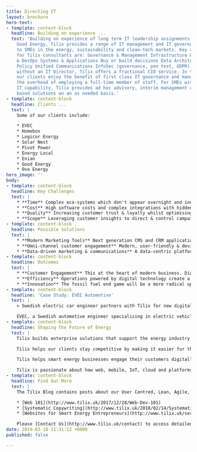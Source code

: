 ```yaml
---
title: Directing IT
layout: brochure
hero-text:
- template: content-block
  headline: Building on experience ...
  text: 'Building on experience of long term IT leadership assignments with Ovo and
    Good Energy, Tilix provides a range of IT management and IT governance services
    to SMEs in the energy, sustainability and clean-tech markets. Key areas of focus
    for Tilix consultants are: Governance & Management Infrastructure & Service Desk
    & DevOps Systems & Applications Buy or build decisions Data Architecture & Retention
    Policy Unified Communications InfoSec (governance, pen test, GDPR) For organisations
    without an IT Director, Tilix offers a fractional CIO service. In these cases,
    our clients enjoy the benefit of first class IT governance and management without
    the overhead of employing a full-time member of staff. For SMEs with an in-house
    IT capability, Tilix provides ad hoc advisory, interim management and project
    based solutions on an as needed basis.'
- template: content-block
  headline: Clients ...
  text: |
    Some of our clients include:

    * EVEC
    * Homebox
    * Logicor Energy
    * Solar Nest
    * Pivot Power
    * Energy Local
    * Enian
    * Good Energy
    * Ovo Energy
hero_image: ''
body:
- template: content-block
  headline: Key Challenges
  text: |
    * **Time** Complex eco-systems which don't appear overnight and inefficient marketing processes that take too much effort.
    * **Cost** High software costs and complex integrations with hidden technical debt.
    * **Quality** Increasing customer trust & loyalty whilst optimising engagement rates.
    * **Scope** Leveraging customer insights to direct & control campaigns which strengthen customer relationships.
- template: content-block
  headline: Possible Solutions
  text: |
    * **Modern Marketing Tools** Next generation CMS and CRM applications enabling a fully digital experience with all relevant management information easily accessible.
    * **Omni-channel customer engagement** Modern, user-friendly & device independent digital customer interfaces that handle multiple customer touch points.
    * **Data-driven marketing & communications** A data-centric platform that uses customer insights to target compelling communication and offers.
- template: content-block
  headline: Outcomes
  text: |
    * **Customer Engagement** This at the heart of modern business. Digital is changing the game with new rules and possibilities that were unimaginable a few years ago.
    * **Efficiency** Operations powered by digital technology create a competitive advantage through superior productivity, innovation and agility.
    * **Innovation** The fossil fuel end game will be a more radical upheaval than we have seen in retail, music, newspapers, and finance. Digital enterprises are in pole position to challenge current business models in the global energy system.
- template: content-block
  headline: 'Case Study: EVEC Automotive'
  text: |
    > Swedish electric car engineer partners with Tilix for new digital business systems.

    EVEC, a Swedish automotive engineer specialising in electric vehicles chose Tilix to transform its digital business systems. The solution includes a new mobile friendly website coupled with Forestry CMS, Hubspot CRM and MailChimp campaign management. [Read more.](http://www.tilix.uk/2018/09/28/evec-chooses-tilix)
- template: content-block
  headline: Shaping the Future of Energy
  text: |
    Tilix builds enterprise solutions that support the energy industry address challenges and opportunities in customer engagement and running the back office.

    Tilix helps our clients stay competitive by making it easier for them to understand, control and access digital ways of marketing and innovating. By doing so, we accelerate the transition into an energy system that is cheap, clean and cheerful.

    Tilix helps smart energy businesses engage their customers digitally by using web, email, social and mobile combined with data-driven, targeted communication.

    Tilix is passionate about how web, mobile, IoT, cloud and platforms can be leveraged to transform customer experiences, back office processes and business models in the energy sector.
- template: content-block
  headline: Find Out More
  text: |
    The Tilix Blog contains posts about our User Centred, Lean, Agile, Partnership Focussed and Open Source approach to Digital Engineering. For example:

    * [Web 101](http://www.tilix.uk/2017/12/28/Web-Dev-101)
    * [Systematic Copywriting](http://www.tilix.uk/2018/02/14/Systematic-Copywriting)
    * [Websites for Smart Energy Entrepreneurs](http://www.tilix.uk/services/2018/04/28/new-venture-website-design)

    Please [Contact Us](http://www.tilix.uk/contact) to access detailed papers, case studies, reference architectures and examples of a variety of digital engineering artefacts.
date: 2019-03-18 11:31:12 +0000
published: false

---
```

